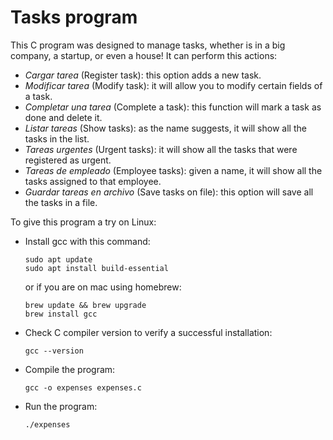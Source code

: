 # Tasks program
This C program was designed to manage tasks, whether is in a big company, a startup, or even a house! It can perform this actions:
- _Cargar tarea_ (Register task): this option adds a new task.
- _Modificar tarea_ (Modify task): it will allow you to modify certain fields of a task.
- _Completar una tarea_ (Complete a task): this function will mark a task as done and delete it.
- _Listar tareas_ (Show tasks): as the name suggests, it will show all the tasks in the list.
- _Tareas urgentes_ (Urgent tasks): it will show all the tasks that were registered as urgent.
- _Tareas de empleado_ (Employee tasks): given a name, it will show all the tasks assigned to that employee.
- _Guardar tareas en archivo_ (Save tasks on file): this option will save all the tasks in a file.

To give this program a try on Linux:
- Install gcc with this command:
  ```
  sudo apt update
  sudo apt install build-essential
  ```
  or if you are on mac using homebrew:
  ```
  brew update && brew upgrade
  brew install gcc
  ```
- Check C compiler version to verify a successful installation:
  ```
  gcc --version
  ```
- Compile the program:
  ```
  gcc -o expenses expenses.c
  ```
- Run the program:
  ```
  ./expenses
  ```
